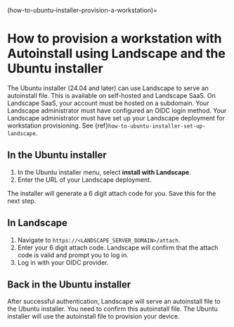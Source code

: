 (how-to-ubuntu-installer-provision-a-workstation)=
# How to provision a workstation with Autoinstall using Landscape and the Ubuntu installer

The Ubuntu installer (24.04 and later) can use Landscape to serve an autoinstall file. This is available on self-hosted and Landscape SaaS. On Landscape SaaS, your account must be hosted on a subdomain. Your Landscape administrator must have configured an OIDC login method. Your Landscape administrator must have set up your Landscape deployment for workstation provisioning. See {ref}`how-to-ubuntu-installer-set-up-landscape`.

## In the Ubuntu installer

1. In the Ubuntu installer menu, select **install with Landscape**.
1. Enter the URL of your Landscape deployment.

The installer will generate a 6 digit attach code for you. Save this for the next step.

## In Landscape

1. Navigate to `https://<LANDSCAPE_SERVER_DOMAIN>/attach`.
2. Enter your 6 digit attach code. Landscape will confirm that the attach code is valid and prompt you to log in.
3. Log in with your OIDC provider.

## Back in the Ubuntu installer

After successful authentication, Landscape will serve an autoinstall file to the Ubuntu installer. You need to confirm this autoinstall file. The Ubuntu installer will use the autoinstall file to provision your device.
